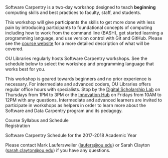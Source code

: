 Software Carpentry is a two-day workshop designed to teach **beginning** computing skills and best practices to faculty, staff, and students.

This workshop will give participants the skills to get more done with less pain by introducing participants to foundational concepts of computing including how to work from the command line (BASH), get started learning a programming language, and use version control with Git and GitHub. Please see the [course website](course-website-url) for a more detailed description of what will be covered.

OU Libraries regularly hosts Software Carpentry workshops. See the schedule below to select the workshop and programming language that works best for you.

This workshop is geared towards beginners and no prior experience is necessary. For intermediate and advanced coders, OU Libraries offers regular office hours with specialists. Stop by the [Digital Scholarship Lab](https://libraries.ou.edu/dsl) on Thursdays from 1PM to 3PM or the [Innovation Hub](http://www.ou.edu/innovationhub.html) on Fridays from 10AM to 12PM with any questions. Intermediate and advanced learners are invited to participate in workshops as helpers in order to learn more about the Software and Data Carpentry program and its pedagogy.

Course Syllabus and Schedule  
Registration


Software Carpentry Schedule for the 2017-2018 Academic Year


Please contact Mark Laufersweiler (laufers@ou.edu) or Sarah Clayton (sarah.clayton@ou.edu) if you have any questions.
